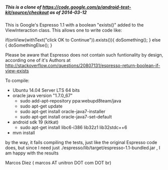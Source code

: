 ##### This is a clone of https://code.google.com/p/android-test-kit/source/checkout as of 2014-03-12

###

This is Google's Espresso 1.1 with a boolean "exists()" added to the ViewInteraction class.
This allows one to write code like:

if(onView(withText("click OK to Continue")).exists()){
	doSomething();
} else {
	doSomethingElse();
}

Please be aware that Espresso does not contain such funtionality by design, according one of it's Authors at http://stackoverflow.com/questions/20807131/espresso-return-boolean-if-view-exists

To compile:

- Ubuntu 14.04 Server LTS 64 bits
- oracle java version "1.7.0_67"
    - sudo add-apt-repository ppa:webupd8team/java
    - sudo apt-get update
    - sudo apt-get install oracle-java7-installer
    - sudo apt-get install oracle-java7-set-default
- android sdk 19 (kitkat)
    - sudo apt-get install libc6-i386 lib32z1 lib32stdc++6
- mvn install

by the way, it fails compiling the tests, just like the original Espresso code does, but since I need just ./espresso/lib/target/espresso-1.1-bundled.jar
, I am happy with the results


Marcos Diez ( marcos AT unitron DOT com DOT br)
